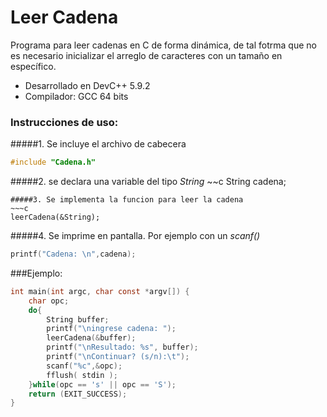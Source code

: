 Leer Cadena
====================
Programa para leer cadenas en C de forma dinámica, de tal fotrma que no es necesario inicializar el arreglo de caracteres con un tamaño en específico.

 - Desarrollado en DevC++ 5.9.2
 - Compilador: GCC 64 bits


### Instrucciones de uso:

#####1. Se incluye el archivo de cabecera
~~~c
#include "Cadena.h"
~~~
#####2. se declara una variable del tipo *String*
~~c
String cadena;
~~~
#####3. Se implementa la funcion para leer la cadena
~~~c
leerCadena(&String);
~~~
#####4. Se imprime en pantalla. Por ejemplo con un *scanf()*
~~~c
printf("Cadena: \n",cadena);
~~~
###Ejemplo:
~~~c
int main(int argc, char const *argv[]) {
    char opc;
    do{
        String buffer;
        printf("\ningrese cadena: ");
        leerCadena(&buffer);
        printf("\nResultado: %s", buffer);
        printf("\nContinuar? (s/n):\t");
        scanf("%c",&opc);
        fflush( stdin );
    }while(opc == 's' || opc == 'S');
    return (EXIT_SUCCESS);
}
~~~
